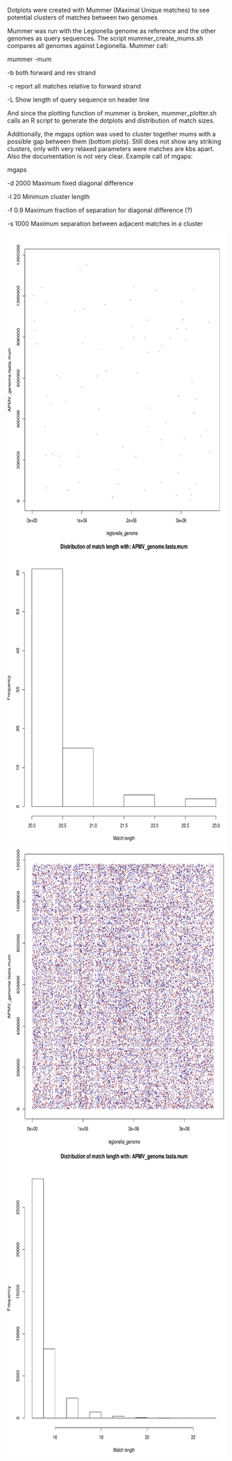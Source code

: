 Dotplots were created with Mummer (Maximal Unique matches) to see potential clusters of matches between two genomes

Mummer was run with the Legionella genome as reference and the other genomes as query sequences. The script mummer\_create_mums.sh compares all genomes against Legionella. Mummer call:

mummer -mum

-b both forward and rev strand

-c report all matches relative to forward strand

-L Show length of query sequence on header line

And since the plotting function of mummer is broken, mummer\_plotter.sh calls an R script to generate the dotplots and distribution of match sizes.

Additionally, the mgaps option was used to cluster together mums with a possible gap between them (bottom plots). Still does not show any striking clusters, only with very relaxed parameters were matches are kbs apart. Also the documentation is not very clear. Example call of mgaps:
 
mgaps 

-d 2000 Maximum fixed diagonal difference 

-l 20 Minimum cluster length

-f 0.9 Maximum fraction of separation for diagonal difference (?)

-s 1000 Maximum separation between adjacent matches in a cluster



<img src="../pic/mummer_LEGPC_APMV.png" width="700" height="700" />

<img src="../pic/match_length_LEGPC_APMV.png" width="700" height="700" />

<img src="../pic/mummer_LEGPC_APMV_mgaps.png" width="700" height="700" />

<img src="../pic/match_length_LEGPC_APMV_mgaps.png" width="700" height="700" />
